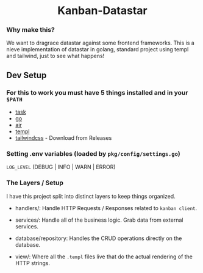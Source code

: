 ## <h1 align="center">Kanban-Datastar</h1>

### Why make this? 
We want to dragrace datastar against some frontend frameworks. This is a nieve implementation of datastar in golang, standard project using templ and tailwind, just to see what happens!

## Dev Setup

### For this to work you must have 5 things installed and in your `$PATH`
- [task](https://github.com/go-task/task?tab=readme-ov-file)
- [go](https://go.dev/doc/install)
- [air](https://github.com/air-verse/air)
- [templ](https://github.com/a-h/templ?tab=readme-ov-file)
- [tailwindcss](https://github.com/tailwindlabs/tailwindcss/) - Download from Releases

### Setting .env variables (loaded by `pkg/config/settings.go`)

`LOG_LEVEL` (DEBUG | INFO | WARN | ERROR)

### The Layers / Setup
I have this project split into distinct layers to keep things organized. 

- handlers/: Handle HTTP Requests / Responses related to `kanban client`.
- services/: Handle all of the business logic. Grab data from external services.
- database/repository: Handles the CRUD operations directly on the database. 

- view/: Where all the `.templ` files live that do the actual rendering of the HTTP strings.
